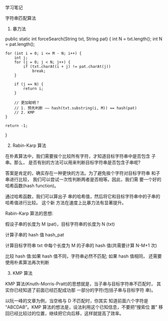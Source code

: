 学习笔记

字符串匹配算法

 1. 暴力法

public static int forceSearch(String txt, String pat) {
    int N = txt.length();
    int N = pat.length();

    for (int i = 0; i <= M - N; i++) {
        int j;
        for (j = 0; j < N; j++) {
            if (txt.charAt(i + j) != pat.charAt(j))
                break;
        }

        if (j == N) {
            return i;
        }

        // 更加聪明？
        // 1. 预先判断 —— hash(txt.substring(i, M)) == hash(pat)
        // 2. KMP
    }

    return -1;
}



 2. Rabin-Karp 算法

  在朴素算法中，我们需要挨个比较所有字符，才知道目标字符串中是否包含 子串。那么， 是否有别的方法可以用来判断目标字符串是否包含子串呢? 
  
  答案是肯定的，确实存在一种更快的方法。为了避免挨个字符对目标字符串 和子串进行比较， 我们可以尝试一次性判断两者是否相等。因此，我们需 要一个好的哈希函数(hash function)。

  通过哈希函数，我们可以算出子 串的哈希值，然后将它和目标字符串中的子串的哈希值进行比较。 这个新 方法在速度上比暴力法有显著提升。

Rabin-Karp 算法的思想:

 假设子串的长度为 M (pat)，目标字符串的长度为 N (txt)

 计算子串的 hash 值 hash_pat

 计算目标字符串 txt 中每个长度为 M 的子串的 hash 值(共需要计算 N-M+1 次)

 比较 hash 值:如果 hash 值不同，字符串必然不匹配; 如果 hash 值相同， 还需要使用朴素算法再次判断

 3. KMP 算法

 KMP 算法(Knuth-Morris-Pratt)的思想就是，当子串与目标字符串不匹配时， 其实你已经知道了前面已经匹配成功那 一部分的字符(包括子串与目标字符 串)。
 
 以阮一峰的文章为例，当空格与 D 不匹配时，你其实 知道前面六个字符是 “ABCDAB”。KMP 算法的想法是，设法利用这个已知信息，不要把“搜索位 置” 移回已经比较过的位置，继续把它向后移，这样就提高了效率。
 

